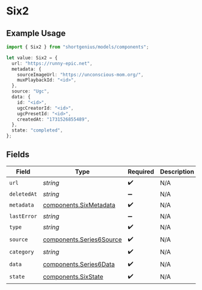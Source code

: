 # Six2

## Example Usage

```typescript
import { Six2 } from "shortgenius/models/components";

let value: Six2 = {
  url: "https://runny-epic.net",
  metadata: {
    sourceImageUrl: "https://unconscious-mom.org/",
    muxPlaybackId: "<id>",
  },
  source: "Ugc",
  data: {
    id: "<id>",
    ugcCreatorId: "<id>",
    ugcPresetId: "<id>",
    createdAt: "1731526855489",
  },
  state: "completed",
};
```

## Fields

| Field                                                                | Type                                                                 | Required                                                             | Description                                                          |
| -------------------------------------------------------------------- | -------------------------------------------------------------------- | -------------------------------------------------------------------- | -------------------------------------------------------------------- |
| `url`                                                                | *string*                                                             | :heavy_check_mark:                                                   | N/A                                                                  |
| `deletedAt`                                                          | *string*                                                             | :heavy_minus_sign:                                                   | N/A                                                                  |
| `metadata`                                                           | [components.SixMetadata](../../models/components/sixmetadata.md)     | :heavy_check_mark:                                                   | N/A                                                                  |
| `lastError`                                                          | *string*                                                             | :heavy_minus_sign:                                                   | N/A                                                                  |
| `type`                                                               | *string*                                                             | :heavy_check_mark:                                                   | N/A                                                                  |
| `source`                                                             | [components.Series6Source](../../models/components/series6source.md) | :heavy_check_mark:                                                   | N/A                                                                  |
| `category`                                                           | *string*                                                             | :heavy_check_mark:                                                   | N/A                                                                  |
| `data`                                                               | [components.Series6Data](../../models/components/series6data.md)     | :heavy_check_mark:                                                   | N/A                                                                  |
| `state`                                                              | [components.SixState](../../models/components/sixstate.md)           | :heavy_check_mark:                                                   | N/A                                                                  |
